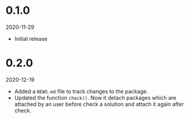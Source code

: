 # 0.1.0

2020-11-29

* Initial release

# 0.2.0

2020-12-19

* Added a `NEWS.md` file to track changes to the package.
* Updated the function `check()`. Now it detach packages which are attached by an user before check a solution and attach it again after check.
